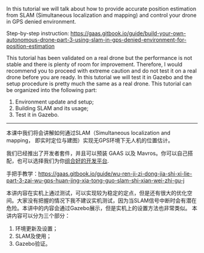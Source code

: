 In this tutorial we will talk about how to provide accurate position estimation from SLAM (Simultaneous localization and mapping) and control your drone in GPS denied environment.

Step-by-step instruction: https://gaas.gitbook.io/guide/build-your-own-autonomous-drone-part-3-using-slam-in-gps-denied-environment-for-position-estimation

This tutorial has been validated on a real drone but the performance is not stable and there is plenty of room for improvement. Therefore, I would recommend you to proceed with extreme caution and do not test it on a real drone before you are ready. In this tutorial we will test it in Gazebo and the setup procedure is pretty much the same as a real drone.
This tutorial can be organized into the following part:
1. Environment update and setup;
2. Building SLAM and its usage;
3. Test it in Gazebo.

---

本课中我们将会讲解如何通过SLAM（Simultaneous localization and mapping， 即实时定位与建图）实现无GPS环境下无人机的位置估计。

我们已经推出了开发者套件，并且可以预装 GAAS 以及 Mavros。你可以自己搭配，也可以选择我们为你[组合好的开发平台](https://item.taobao.com/item.htm?id=591140560551).

手把手教学：https://gaas.gitbook.io/guide/wu-ren-ji-zi-dong-jia-shi-xi-lie-part-3-zai-wu-gps-huan-jing-xia-tong-guo-slam-shi-xian-wei-zhi-gu-j

本讲内容在实机上通过测试，可以实现较为稳定的定点，但是还有很大的优化空间。大家没有把握的情况下我不建议实机测试，因为当SLAM信号中断时会有潜在危险。本讲中的内容会通过Gazebo展示，但是实机上的设置方法也非常类似。
本讲内容可以分为三个部分：
1. 环境更新及设置；
2. SLAM及使用；
3. Gazebo验证。
